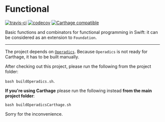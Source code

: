 # Functional
[![travis-ci](https://travis-ci.org/facile-it/Functional.svg?branch=master)](https://travis-ci.org/facile-it/Functional)
[![codecov](https://codecov.io/gh/facile-it/Functional/branch/master/graph/badge.svg)](https://codecov.io/gh/facile-it/Functional)
[![Carthage compatible](https://img.shields.io/badge/Carthage-compatible-4BC51D.svg?style=flat)](https://github.com/Carthage/Carthage)

Basic functions and combinators for functional programming in Swift: it can be considered as an extension to `Foundation`.

------

The project depends on [`Operadics`](https://github.com/typelift/Operadics). Because `Operadics` is not ready for Carthage, it has to be built manually.

After checking out this project, please run the following from the project folder:

`bash buildOperadics.sh`.

**If you're using Carthage** please run the following instead **from the main project folder**:

`bash buildOperadicsCarthage.sh`

Sorry for the inconvenience.
